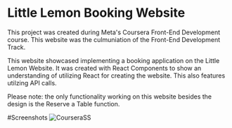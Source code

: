 # Little Lemon Booking Website

This project was created during Meta's Coursera Front-End Development course. This website was the culmuniation of the Front-End Development Track.

This website showcased implementing a booking application on the Little Lemon Website. It was created with React Components to show an understanding of utilizing React for creating the website. This also features utilzing API calls.

Please note: the only functionality working on this website besides the design is the Reserve a Table function.

#Screenshots
![CourseraSS](https://github.com/takidilmi/little-lemon/assets/137835769/ba03b57d-c91d-49bc-83eb-fc2d5e286af8)

